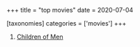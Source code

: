 +++
title = "top movies"
date = 2020-07-04

[taxonomies]
categories = ['movies']
+++

1. [Children of Men]

[Children of Men]: @/children-of-men.md
